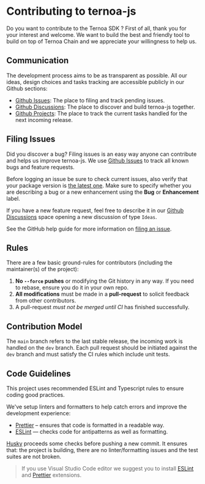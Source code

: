 # Contributing to ternoa-js

Do you want to contribute to the Ternoa SDK ? First of all, thank you for your interest and welcome. We want to build the best and friendly tool to build on top of Ternoa Chain and we appreciate your willingness to help us.

## Communication

The development process aims to be as transparent as possible. All our ideas, design choices and tasks tracking are accessible publicly in our Github sections:

- [Github Issues](https://github.com/capsule-corp-ternoa/ternoa-js/issues): The place to filing and track pending issues.
- [Github Discussions](https://github.com/capsule-corp-ternoa/ternoa-js/discussions): The place to discover and build ternoa-js together.
- [Github Projects](https://github.com/orgs/capsule-corp-ternoa/projects/8/views/5): The place to track the current tasks handled for the next incoming release.

## Filing Issues

Did you discover a bug? Filing issues is an easy way anyone can contribute and helps us improve ternoa-js. We use [Github Issues](https://github.com/capsule-corp-ternoa/ternoa-js/issues) to track all known bugs and feature requests.

Before logging an issue be sure to check current issues, also verify that your package version is [the latest one](https://www.npmjs.com/package/ternoa-js). Make sure to specify whether you are describing a bug or a new enhancement using the **Bug** or **Enhancement** label.

If you have a new feature request, feel free to describe it in our [Github Discussions](https://github.com/capsule-corp-ternoa/ternoa-js/discussions) space opening a new discussion of type `Ideas`.

See the GitHub help guide for more information on [filing an issue](https://help.github.com/en/articles/creating-an-issue).

## Rules

There are a few basic ground-rules for contributors (including the maintainer(s) of the project):

1. **No `--force` pushes** or modifying the Git history in any way. If you need to rebase, ensure you do it in your own repo.
2. **All modifications** must be made in a **pull-request** to solicit feedback from other contributors.
3. A pull-request _must not be merged until CI_ has finished successfully.

## Contribution Model

The `main` branch refers to the last stable release, the incoming work is handled on the `dev` branch. Each pull request should be initiated against the `dev` branch and must satisfy the CI rules which include unit tests.

## Code Guidelines

This project uses recommended ESLint and Typescript rules to ensure coding good practices.

We've setup linters and formatters to help catch errors and improve the development experience:

- [Prettier](https://prettier.io/) – ensures that code is formatted in a readable way.
- [ESLint](https://eslint.org/) — checks code for antipatterns as well as formatting.

[Husky](https://typicode.github.io/husky) proceeds some checks before pushing a new commit. It ensures that: the project is building, there are no linter/formatting issues and the test suites are not broken.

> If you use Visual Studio Code editor we suggest you to install [ESLint](https://marketplace.visualstudio.com/items?itemName=dbaeumer.vscode-eslint) and [Prettier](https://marketplace.visualstudio.com/items?itemName=esbenp.prettier-vscode) extensions.
